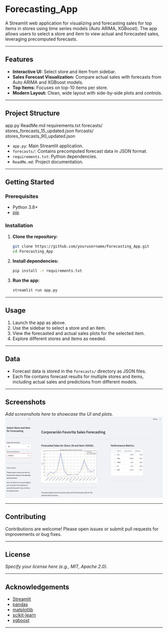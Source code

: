 # Forecasting_App

A Streamlit web application for visualizing and forecasting sales for top items in stores using time series models (Auto ARIMA, XGBoost). The app allows users to select a store and item to view actual and forecasted sales, leveraging precomputed forecasts.

---

## Features

- **Interactive UI:** Select store and item from sidebar.
- **Sales Forecast Visualization:** Compare actual sales with forecasts from Auto ARIMA and XGBoost models.
- **Top Items:** Focuses on top-10 items per store.
- **Modern Layout:** Clean, wide layout with side-by-side plots and controls.

---

## Project Structure
app.py ReadMe.md requirements.txt 
forecasts/ stores_forecasts_15_updated.json forcasts/ stores_forecasts_90_updated.json


- `app.py`: Main Streamlit application.
- `forecasts/`: Contains precomputed forecast data in JSON format.
- `requirements.txt`: Python dependencies.
- `ReadMe.md`: Project documentation.

---

## Getting Started

### Prerequisites

- Python 3.8+
- [pip](https://pip.pypa.io/en/stable/)

### Installation

1. **Clone the repository:**
    ```sh
    git clone https://github.com/yourusername/Forecasting_App.git
    cd Forecasting_App
    ```

2. **Install dependencies:**
    ```sh
    pip install -r requirements.txt
    ```

3. **Run the app:**
    ```sh
    streamlit run app.py
    ```

---

## Usage

1. Launch the app as above.
2. Use the sidebar to select a store and an item.
3. View the forecasted and actual sales plots for the selected item.
4. Explore different stores and items as needed.

---

## Data

- Forecast data is stored in the `forecasts/` directory as JSON files.
- Each file contains forecast results for multiple stores and items, including actual sales and predictions from different models.

---

## Screenshots

*Add screenshots here to showcase the UI and plots.*
*![alt text](image.png)*

---

## Contributing

Contributions are welcome! Please open issues or submit pull requests for improvements or bug fixes.

---

## License

*Specify your license here (e.g., MIT, Apache 2.0).*

---

## Acknowledgements

- [Streamlit](https://streamlit.io/)
- [pandas](https://pandas.pydata.org/)
- [matplotlib](https://matplotlib.org/)
- [scikit-learn](https://scikit-learn.org/)
- [xgboost](https://xgboost.readthedocs.io/)

---